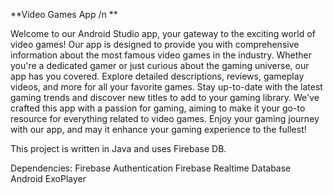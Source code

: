 **Video Games App /n
**

Welcome to our Android Studio app, your gateway to the exciting world of video games! Our app is designed to provide you with comprehensive information about the most famous video games in the industry. Whether you're a dedicated gamer or just curious about the gaming universe, our app has you covered. Explore detailed descriptions, reviews, gameplay videos, and more for all your favorite games. Stay up-to-date with the latest gaming trends and discover new titles to add to your gaming library. We've crafted this app with a passion for gaming, aiming to make it your go-to resource for everything related to video games. Enjoy your gaming journey with our app, and may it enhance your gaming experience to the fullest!

This project is written in Java and uses Firebase DB.

Dependencies:
Firebase Authentication
Firebase Realtime Database
Android ExoPlayer
